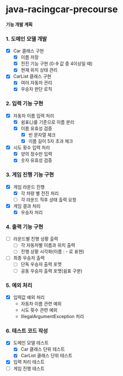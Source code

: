 # java-racingcar-precourse

#### 기능 개발 계획

### 1. 도메인 모델 개발
- [x] Car 클래스 구현
  - [x] 이름 저장
  - [x] 전진 기능 구현 (0-9 값 중 4이상일 때)
  - [x] 현재 위치 상태 관리
- [x] CarList 클래스 구현
  - [x] 여러 자동차 관리
  - [x] 우승자 판단 로직

### 2. 입력 기능 구현
- [x] 자동차 이름 입력 처리
  - [x] 쉼표(,)를 기준으로 이름 분리
  - [x] 이름 유효성 검증
    - [x] 빈 문자열 체크
    - [x] 이름 길이 5자 초과 체크
- [x] 시도 횟수 입력 처리
  - [x] 양의 정수만 입력
  - [x] 숫자 유효성 검증

### 3. 게임 진행 기능 구현
- [x] 게임 라운드 진행
  - [x] 각 차량 별 전진 처리
  - [ ] 각 라운드 직후 상태 출력 요청
- [x] 게임 결과 처리
  - [x] 우승자 처리

### 4. 출력 기능 구현
- [ ] 라운드별 진행 상황 출력
  - [ ] 각 자동차별 이름과 위치 출력
  - [ ] 진행 상황 시각화(이름 : - 로 표현)
- [ ] 최종 우승자 출력
  - [ ] 단독 우승자 출력 포맷
  - [ ] 공동 우승자 출력 포맷(쉼표 구분)

### 5. 예외 처리
- [x] 입력값 예외 처리
  - 자동차 이름 관련 예외
  - 시도 횟수 관련 예외
  - IllegalArgumentException 처리

### 6. 테스트 코드 작성
- [x] 도메인 모델 테스트
  - [x] Car 클래스 단위 테스트
  - [x] CarList 클래스 단위 테스트
- [x] 입력 처리 테스트
- [ ] 게임 진행 테스트